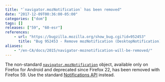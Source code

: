 ```yaml
---
title: "`navigator.mozNotification` has been removed"
date: "2017-12-09T00:36:00-05:00"
categories: ["dom"]
tags: []
releases: ["59", "60-esr"]
references:
    - url: "https://bugzilla.mozilla.org/show_bug.cgi?id=952453"
      title: "Bug 952453 - Remove mozNotification (DesktopNotification) API"
aliases:
    - "/en-CA/docs/2015/navigator-moznotification-will-be-removed/"
---
```

The non-standard [`navigator.mozNotification`](https://developer.mozilla.org/docs/Web/API/Navigator/mozNotification) object, available only on Firefox for Android and deprecated since Firefox 22, has been removed with Firefox 59. Use the standard [Notifications API](https://developer.mozilla.org/docs/Web/API/Notifications_API) instead.

